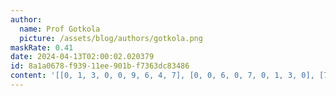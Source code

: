 ```yaml
---
author:
  name: Prof Gotkola
  picture: /assets/blog/authors/gotkola.png
maskRate: 0.41
date: 2024-04-13T02:00:02.020379
id: 8a1a0678-f939-11ee-901b-f7363dc83486
content: '[[0, 1, 3, 0, 0, 9, 6, 4, 7], [0, 0, 6, 0, 7, 0, 1, 3, 0], [7, 0, 0, 1, 0, 3, 0, 0, 9], [0, 3, 0, 6, 1, 0, 0, 2, 0], [1, 5, 7, 4, 8, 2, 0, 9, 6], [6, 0, 0, 0, 9, 7, 8, 0, 0], [4, 9, 0, 7, 3, 8, 0, 6, 0], [0, 7, 8, 9, 0, 0, 4, 0, 3], [0, 6, 5, 2, 4, 1, 0, 7, 8]]'
---
```

